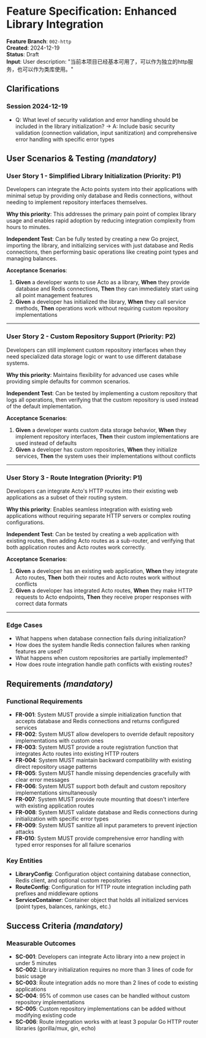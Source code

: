 # Feature Specification: Enhanced Library Integration

**Feature Branch**: `002-http`  
**Created**: 2024-12-19  
**Status**: Draft  
**Input**: User description: "当前本项目已经基本可用了，可以作为独立的http服务，也可以作为类库使用。"

## Clarifications

### Session 2024-12-19

- Q: What level of security validation and error handling should be included in the library initialization? → A: Include basic security validation (connection validation, input sanitization) and comprehensive error handling with specific error types

## User Scenarios & Testing *(mandatory)*

### User Story 1 - Simplified Library Initialization (Priority: P1)

Developers can integrate the Acto points system into their applications with minimal setup by providing only database and Redis connections, without needing to implement repository interfaces themselves.

**Why this priority**: This addresses the primary pain point of complex library usage and enables rapid adoption by reducing integration complexity from hours to minutes.

**Independent Test**: Can be fully tested by creating a new Go project, importing the library, and initializing services with just database and Redis connections, then performing basic operations like creating point types and managing balances.

**Acceptance Scenarios**:

1. **Given** a developer wants to use Acto as a library, **When** they provide database and Redis connections, **Then** they can immediately start using all point management features
2. **Given** a developer has initialized the library, **When** they call service methods, **Then** operations work without requiring custom repository implementations

---

### User Story 2 - Custom Repository Support (Priority: P2)

Developers can still implement custom repository interfaces when they need specialized data storage logic or want to use different database systems.

**Why this priority**: Maintains flexibility for advanced use cases while providing simple defaults for common scenarios.

**Independent Test**: Can be tested by implementing a custom repository that logs all operations, then verifying that the custom repository is used instead of the default implementation.

**Acceptance Scenarios**:

1. **Given** a developer wants custom data storage behavior, **When** they implement repository interfaces, **Then** their custom implementations are used instead of defaults
2. **Given** a developer has custom repositories, **When** they initialize services, **Then** the system uses their implementations without conflicts

---

### User Story 3 - Route Integration (Priority: P1)

Developers can integrate Acto's HTTP routes into their existing web applications as a subset of their routing system.

**Why this priority**: Enables seamless integration with existing web applications without requiring separate HTTP servers or complex routing configurations.

**Independent Test**: Can be tested by creating a web application with existing routes, then adding Acto routes as a sub-router, and verifying that both application routes and Acto routes work correctly.

**Acceptance Scenarios**:

1. **Given** a developer has an existing web application, **When** they integrate Acto routes, **Then** both their routes and Acto routes work without conflicts
2. **Given** a developer has integrated Acto routes, **When** they make HTTP requests to Acto endpoints, **Then** they receive proper responses with correct data formats

---

### Edge Cases

- What happens when database connection fails during initialization?
- How does the system handle Redis connection failures when ranking features are used?
- What happens when custom repositories are partially implemented?
- How does route integration handle path conflicts with existing routes?

## Requirements *(mandatory)*

### Functional Requirements

- **FR-001**: System MUST provide a simple initialization function that accepts database and Redis connections and returns configured services
- **FR-002**: System MUST allow developers to override default repository implementations with custom ones
- **FR-003**: System MUST provide a route registration function that integrates Acto routes into existing HTTP routers
- **FR-004**: System MUST maintain backward compatibility with existing direct repository usage patterns
- **FR-005**: System MUST handle missing dependencies gracefully with clear error messages
- **FR-006**: System MUST support both default and custom repository implementations simultaneously
- **FR-007**: System MUST provide route mounting that doesn't interfere with existing application routes
- **FR-008**: System MUST validate database and Redis connections during initialization with specific error types
- **FR-009**: System MUST sanitize all input parameters to prevent injection attacks
- **FR-010**: System MUST provide comprehensive error handling with typed error responses for all failure scenarios

### Key Entities

- **LibraryConfig**: Configuration object containing database connection, Redis client, and optional custom repositories
- **RouteConfig**: Configuration for HTTP route integration including path prefixes and middleware options
- **ServiceContainer**: Container object that holds all initialized services (point types, balances, rankings, etc.)

## Success Criteria *(mandatory)*

### Measurable Outcomes

- **SC-001**: Developers can integrate Acto library into a new project in under 5 minutes
- **SC-002**: Library initialization requires no more than 3 lines of code for basic usage
- **SC-003**: Route integration adds no more than 2 lines of code to existing applications
- **SC-004**: 95% of common use cases can be handled without custom repository implementations
- **SC-005**: Custom repository implementations can be added without modifying existing code
- **SC-006**: Route integration works with at least 3 popular Go HTTP router libraries (gorilla/mux, gin, echo)